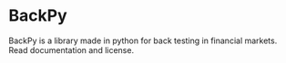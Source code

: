 # BackPy
BackPy is a library made in python for back testing in financial markets.
Read documentation and license.
